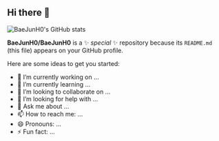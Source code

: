 ## Hi there 👋

![BaeJunH0's GitHub stats](https://github-readme-stats.vercel.app/api?username=anuraghazra&show_icons=true&theme=radical)

**BaeJunH0/BaeJunH0** is a ✨ _special_ ✨ repository because its `README.md` (this file) appears on your GitHub profile.

Here are some ideas to get you started:

- 🔭 I’m currently working on ...
- 🌱 I’m currently learning ...
- 👯 I’m looking to collaborate on ...
- 🤔 I’m looking for help with ...
- 💬 Ask me about ...
- 📫 How to reach me: ...
- 😄 Pronouns: ...
- ⚡ Fun fact: ...

